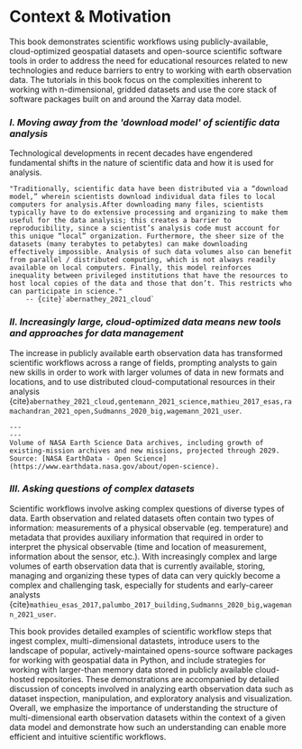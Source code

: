 # Context & Motivation

This book demonstrates scientific workflows using publicly-available, cloud-optimized geospatial datasets and open-source scientific software tools in order to address the need for educational resources related to new technologies and reduce barriers to entry to working with earth observation data. The tutorials in this book focus on the complexities inherent to working with n-dimensional, gridded datasets and use the core stack of software packages built on and around the Xarray data model.

### *I. Moving away from the 'download model' of scientific data analysis*

Technological developments in recent decades have engendered fundamental shifts in the nature of scientific data and how it is used for analysis.

```{epigraph}
"Traditionally, scientific data have been distributed via a “download model,” wherein scientists download individual data files to local computers for analysis.After downloading many files, scientists typically have to do extensive processing and organizing to make them useful for the data analysis; this creates a barrier to reproducibility, since a scientist’s analysis code must account for this unique “local” organization. Furthermore, the sheer size of the datasets (many terabytes to petabytes) can make downloading effectively impossible. Analysis of such data volumes also can benefit from parallel / distributed computing, which is not always readily available on local computers. Finally, this model reinforces inequality between privileged institutions that have the resources to host local copies of the data and those that don’t. This restricts who can participate in science."
    -- {cite}`abernathey_2021_cloud`
```

### *II. Increasingly large, cloud-optimized data means new tools and approaches for data management*

The increase in publicly available earth observation data has transformed scientific workflows across a range of fields, prompting analysts to gain new skills in order to work with larger volumes of data in new formats and locations, and to use distributed cloud-computational resources in their analysis {cite}`abernathey_2021_cloud,gentemann_2021_science,mathieu_2017_esas,ramachandran_2021_open,Sudmanns_2020_big,wagemann_2021_user`. 

```{figure} imgs/fy24-projection-chart.png
---
---
Volume of NASA Earth Science Data archives, including growth of existing-mission archives and new missions, projected through 2029. Source: [NASA EarthData - Open Science](https://www.earthdata.nasa.gov/about/open-science).
```

### *III. Asking questions of complex datasets*

Scientific workflows involve asking complex questions of diverse types of data. Earth observation and related datasets often contain two types of information: measurements of a physical observable (eg. temperature) and metadata that provides auxiliary information that required in order to interpret the physical observable (time and location of measurement, information about the sensor, etc.). With increasingly complex and large volumes of earth observation data that is currently available, storing, managing and organizing these types of data can very quickly become a complex and challenging task, especially for students and early-career analysts {cite}`mathieu_esas_2017,palumbo_2017_building,Sudmanns_2020_big,wagemann_2021_user`. 

This book provides detailed examples of scientific workflow steps that ingest complex, multi-dimensional datastets, introduce users to the landscape of popular, actively-maintained opens-source software packages for working with geospatial data in Python, and include strategies for working with larger-than memory data stored in publicly available cloud-hosted repositories. These demonstrations are accompanied by detailed discussion of concepts involved in analyzing earth observation data such as dataset inspection, manipulation, and exploratory analysis and visualization. Overall, we emphasize the importance of understanding the structure of multi-dimensional earth observation datasets within the context of a given data model and demonstrate how such an understanding can enable more efficient and intuitive scientific workflows. 
